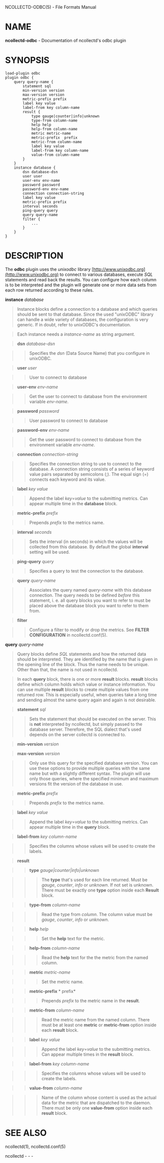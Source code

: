 NCOLLECTD-ODBC(5) - File Formats Manual

# NAME

**ncollectd-odbc** - Documentation of ncollectd's odbc plugin

# SYNOPSIS

	load-plugin odbc
	plugin odbc {
	    query query-name {
	        statement sql
	        min-version version
	        max-version version
	        metric-prefix prefix
	        label key value
	        label-from key column-name
	        result {
	            type gauge|counter|info|unknown
	            type-from column-name
	            help help
	            help-from column-name
	            metric metric-name
	            metric-prefix  prefix
	            metric-from column-name
	            label key value
	            label-from key column-name
	            value-from column-name
	        }
	    }
	    instance database {
	        dsn database-dsn
	        user user
	        user-env env-name
	        password password
	        password-env env-name
	        connection connection-string
	        label key value
	        metric-prefix prefix
	        interval seconds
	        ping-query query
	        query query-name
	        filter {
	            ...
	        }
	    }
	}

# DESCRIPTION

The **odbc** plugin uses the *unixodbc* library
[http://www.unixodbc.org](http://www.unixodbc.org)
to connect to various databases, execute *SQL* statements and read back the
results.
You can configure how each column is to be interpreted and the
plugin will generate one or more data sets from each row returned according
to these rules.

**instance** *database*

> Instance blocks define a connection to a database and which queries should be
> sent to that database.
> Since the used "unixODBC" library can handle a wide variety
> of databases, the configuration is very generic.
> If in doubt, refer to unixODBC's documentation.

> Each instance needs a *instance-name* as string argument.

> **dsn** *database-dsn*

> > Specifies the  *dsn* (Data Source Name) that you configure in unixODBC.

> **user** *user*

> > User to connect to database

> **user-env** *env-name*

> > Get the user to connect to database from the environment variable
> > *env-name*.

> **password** *password*

> > User password to connect to database

> **password-env** *env-name*

> > Get the user password to connect to database from the environment
> > variable *env-name*.

> **connection** *connection-string*

> > Specifies the connection string to use to connect to the database.
> > A connection string consists of a series of keyword value pairs separated
> > by semicolons (;).
> > The equal sign (=) connects each keyword and its value.

> **label** *key* *value*

> > Append the label *key*=*value* to the submitting metrics.
> > Can appear multiple time in the **database** block.

> **metric-prefix** *prefix*

> > Prepends *prefix* to the metrics name.

> **interval** *seconds*

> > Sets the interval (in seconds) in which the values will be collected from this
> > database.
> > By default the global **interval** setting will be used.

> **ping-query** *query*

> > Specifies a query to test the connection to the database.

> **query** *query-name*

> > Associates the query named *query-name* with this database connection.
> > The query needs to be defined *before* this statement, i. e. all query
> > blocks you want to refer to must be placed above the database block you want to
> > refer to them from.

> **filter**

> > Configure a filter to modify or drop the metrics.
> > See **FILTER CONFIGURATION** in
> > ncollectd.conf(5).

**query** *query-name*

> Query blocks define *SQL* statements and how the returned data should be
> interpreted.
> They are identified by the name that is given in the opening line of the block.
> Thus the name needs to be unique.
> Other than that, the name is not used in ncollectd.

> In each **query** block, there is one or more **result** blocks.
> **result** blocks define which column holds which value or instance
> information.
> You can use multiple **result** blocks to create multiple values from one
> returned row.
> This is especially useful, when queries take a long time and sending almost
> the same query again and again is not desirable.

> **statement** *sql*

> > Sets the statement that should be executed on the server.
> > This is **not** interpreted by ncollectd, but simply passed to the database
> > server.
> > Therefore, the SQL dialect that's used depends on the server collectd is
> > connected to.

> **min-version** *version*

> **max-version** *version*

> > Only use this query for the specified database version.
> > You can use these options to provide multiple queries with the same name but
> > with a slightly different syntax.
> > The plugin will use only those queries, where the specified minimum and
> > maximum versions fit the version of the database in use.

> **metric-prefix** *prefix*

> > Prepends *prefix* to the metrics name.

> **label** *key* *value*

> > Append the label *key*=*value* to the submitting metrics.
> > Can appear multiple time in the **query** block.

> **label-from** *key* *column-name*

> > Specifies the columns whose values will be used to create the labels.

> **result**

> > **type** *gauge|counter|info|unknown*

> > > The **type** that's used for each line returned.
> > > Must be *gauge*, *counter*, *info* or *unknown*.
> > > If not set is unknown.
> > > There must be exactly one **type** option inside each **Result** block.

> > **type-from** *column-name*

> > > Read the type from *column*.
> > > The column value must be *gauge*, *counter*,
> > > *info* or *unknown*.

> > **help** *help*

> > > Set the **help** text for the metric.

> > **help-from** *column-name*

> > > Read the **help** text for the the metric from the named column.

> > **metric** *metric-name*

> > > Set the metric name.

> > **metric-prefix** * prefix*

> > > Prepends *prefix* to the metric name in the **result**.

> > **metric-from** *column-name*

> > > Read the metric name from the named column.
> > > There must be at least one **metric** or **metric-from** option inside
> > > each **result** block.

> > **label** *key* *value*

> > > Append the label *key*=*value* to the submitting metrics.
> > > Can appear multiple times in the **result** block.

> > **label-from** *key* *column-name*

> > > Specifies the columns whose values will be used to create the labels.

> > **value-from** *column-name*

> > > Name of the column whose content is used as the actual data for the metric
> > > that are dispatched to the daemon.
> > > There must be only one **value-from** option inside each **result** block.

# SEE ALSO

ncollectd(1),
ncollectd.conf(5)

ncollectd - - -
